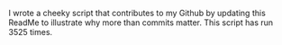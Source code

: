 I wrote a cheeky script that contributes to my Github by updating this ReadMe to illustrate why more than commits matter. This script has run 3525 times.